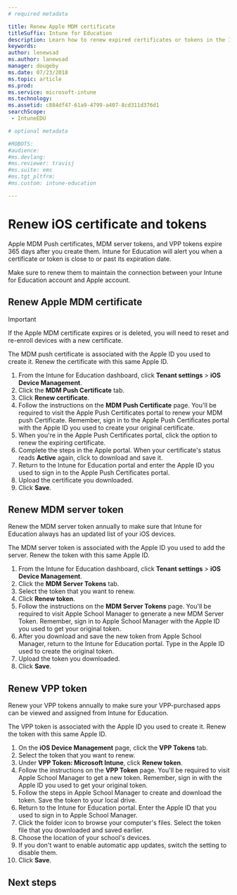 ```yaml
---
# required metadata

title: Renew Apple MDM certificate
titleSuffix: Intune for Education
description: Learn how to renew expired certificates or tokens in the Intune for Education portal.
keywords:
author: lenewsad
ms.author: lanewsad
manager: dougeby
ms.date: 07/23/2018
ms.topic: article
ms.prod:
ms.service: microsoft-intune
ms.technology:
ms.assetid: c884df47-61a9-4799-a407-8cd311d376d1
searchScope:
 - IntuneEDU

# optional metadata

#ROBOTS:
#audience:
#ms.devlang:
#ms.reviewer: travisj
#ms.suite: ems
#ms.tgt_pltfrm:
#ms.custom: intune-education

---
```


# Renew iOS certificate and tokens
Apple MDM Push certificates, MDM server tokens, and VPP tokens expire 365 days after you create them. Intune for Education will alert you when a certificate or token is close to or past its expiration date. 

Make sure to renew them to maintain the connection between your Intune for Education account and Apple account.  

## Renew Apple MDM  certificate  
> [!IMPORTANT]
> If the Apple MDM certificate expires or is deleted, you will need to reset and re-enroll devices with a new certificate.  

The MDM push certificate is associated with the Apple ID you used to create it. Renew the certificate with this same Apple ID.

1. From the Intune for Education dashboard, click **Tenant settings** > **iOS Device Management**.
2. Click the **MDM Push Certificate** tab.
3. Click **Renew certificate**.
4. Follow the instructions on the **MDM Push Certificate** page. You'll be required to visit the Apple Push Certificates portal to renew your MDM push Certificate. Remember, sign in to the Apple Push Certificates portal with the Apple ID you used to create your original certificate.
5. When you're in the Apple Push Certificates portal, click the option to renew the expiring certificate. 
6. Complete the steps in the Apple portal. When your certificate's status reads **Active** again, click to download and save it.
7. Return to the Intune for Education portal and enter the Apple ID you used to sign in to the Apple Push Certificates portal.
8. Upload the certificate you downloaded.
9. Click **Save**.

## Renew MDM server token

Renew the MDM server token annually to make sure that Intune for Education always has an updated list of your iOS devices.

The MDM server token is associated with the Apple ID you used to add the server. Renew the token with this same Apple ID. 

1. From the Intune for Education dashboard, click **Tenant settings** > **iOS Device Management**.
2. Click the **MDM Server Tokens** tab.
3. Select the token that you want to renew.
4. Click **Renew token**.
5. Follow the instructions on the **MDM Server Tokens** page. You'll be required to visit Apple School Manager to generate a new MDM Server Token. Remember, sign in to Apple School Manager with the Apple ID you used to get your original token.
6. After you download and save the new token from Apple School Manager, return to the Intune for Education portal. Type in the Apple ID used to create the original token.
7. Upload the token you downloaded.
8. Click **Save**.


## Renew VPP token
Renew your VPP tokens annually to make sure your VPP-purchased apps can be viewed and assigned from Intune for Education.  

The VPP token is associated with the Apple ID you used to create it. Renew the token with this same Apple ID.  

1. On the **iOS Device Management** page, click the **VPP Tokens** tab.
2. Select the token that you want to renew.
3. Under **VPP Token: Microsoft Intune**, click **Renew token**.
4. Follow the instructions on the **VPP Token** page. You'll be required to visit Apple School Manager to get a new token. Remember, sign in with the Apple ID you used to get your original token.
5. Follow the steps in Apple School Manager to create and download the token. Save the token to your local drive.
6. Return to the Intune for Education portal. Enter the Apple ID that you used to sign in to Apple School Manager.
7. Click the folder icon to browse your computer's files. Select the token file that you downloaded and saved earlier.
8. Choose the location of your school's devices.
9. If you don't want to enable automatic app updates, switch the setting to disable them. 
10. Click **Save**.

## Next steps